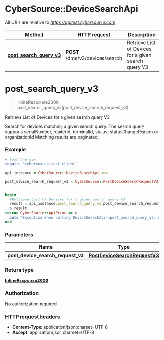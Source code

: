 # CyberSource::DeviceSearchApi

All URIs are relative to *https://apitest.cybersource.com*

Method | HTTP request | Description
------------- | ------------- | -------------
[**post_search_query_v3**](DeviceSearchApi.md#post_search_query_v3) | **POST** /dms/v3/devices/search | Retrieve List of Devices for a given search query V3


# **post_search_query_v3**
> InlineResponse2006 post_search_query_v3(post_device_search_request_v3)

Retrieve List of Devices for a given search query V3

Search for devices matching a given search query.  The search query supports serialNumber, readerId, terminalId, status, statusChangeReason or organizationId  Matching results are paginated. 

### Example
```ruby
# load the gem
require 'cybersource_rest_client'

api_instance = CyberSource::DeviceSearchApi.new

post_device_search_request_v3 = CyberSource::PostDeviceSearchRequestV3.new # PostDeviceSearchRequestV3 | 


begin
  #Retrieve List of Devices for a given search query V3
  result = api_instance.post_search_query_v3(post_device_search_request_v3)
  p result
rescue CyberSource::ApiError => e
  puts "Exception when calling DeviceSearchApi->post_search_query_v3: #{e}"
end
```

### Parameters

Name | Type | Description  | Notes
------------- | ------------- | ------------- | -------------
 **post_device_search_request_v3** | [**PostDeviceSearchRequestV3**](PostDeviceSearchRequestV3.md)|  | 

### Return type

[**InlineResponse2006**](InlineResponse2006.md)

### Authorization

No authorization required

### HTTP request headers

 - **Content-Type**: application/json;charset=UTF-8
 - **Accept**: application/json;charset=UTF-8



